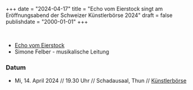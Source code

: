 ﻿﻿+++
date = "2024-04-17"
title = "Echo vom Eierstock singt am Eröffnungsabend der Schweizer Künstlerbörse 2024"
draft = false
publishdate = "2000-01-01"
+++

<br>

* [Echo vom Eierstock](https://www.echovomeierstock.ch/)
* Simone Felber - musikalische Leitung


### Datum

* Mi, 14. April 2024  // 19.30 Uhr // Schadausaal, Thun // [Künstlerbörse](https://www.kuenstlerboerse.ch/2024-2/)